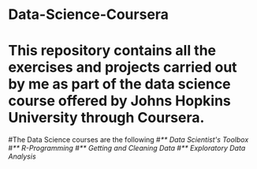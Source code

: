 # Data-Science-Coursera
# This repository contains all the exercises and projects carried out by me as part of the data science course offered by Johns Hopkins University through Coursera. 
#The Data Science courses are the following 
#_** Data Scientist's Toolbox_
#_** R-Programming_
#_** Getting and Cleaning Data_
#_** Exploratory Data Analysis_

